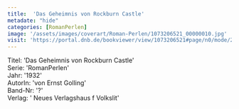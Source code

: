 ```yaml
---
title:  'Das Geheimnis von Rockburn Castle'
metadate: "hide"
categories: [RomanPerlen]
image: '/assets/images/coverart/Roman-Perlen/1073206521_00000010.jpg'
visit: 'https://portal.dnb.de/bookviewer/view/1073206521#page/n0/mode/2up'
---
```

Titel: 'Das Geheimnis von Rockburn Castle' <br>
Serie: 'RomanPerlen' <br>
Jahr: '1932' <br>
AutorIn: 'von Ernst Golling' <br>
Band-Nr: '?' <br>
Verlag: ' Neues Verlagshaus f Volkslit'